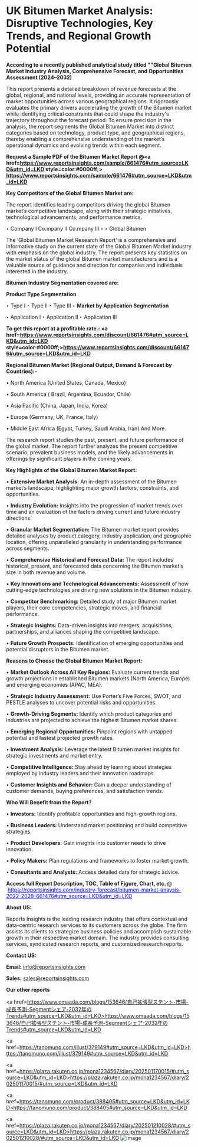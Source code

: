 # UK Bitumen Market Analysis: Disruptive Technologies, Key Trends, and Regional Growth Potential

<strong>According to a recently published analytical study titled ""Global Bitumen Market Industry Analysis, Comprehensive Forecast, and Opportunities Assessment (2024–2032)</strong>

This report presents a detailed breakdown of revenue forecasts at the global, regional, and national levels, providing an accurate representation of market opportunities across various geographical regions. It rigorously evaluates the primary drivers accelerating the growth of the Bitumen market while identifying critical constraints that could shape the industry's trajectory throughout the forecast period. To ensure precision in the analysis, the report segments the Global Bitumen Market into distinct categories based on technology, product type, and geographical regions, thereby enabling a comprehensive understanding of the market’s operational dynamics and evolving trends within each segment.

<strong>Request a Sample PDF of the Bitumen Market Report </strong><strong>@<a href=https://www.reportsinsights.com/sample/661476#utm_source=LKD&utm_id=LKD style=color:#0000ff;> https://www.reportsinsights.com/sample/661476#utm_source=LKD&utm_id=LKD</a></strong></font>

<strong>Key Competitors of the Global Bitumen Market are:</strong>

The report identifies leading competitors driving the global Bitumen market’s competitive landscape, along with their strategic initiatives, technological advancements, and performance metrics.

‣ Company I Co.mpany II Co.mpany III
‣ 
‣ Global Bitumen

The ‘Global Bitumen Market Research Report’ is a comprehensive and informative study on the current state of the Global Bitumen Market industry with emphasis on the global industry. The report presents key statistics on the market status of the global Bitumen market manufacturers and is a valuable source of guidance and direction for companies and individuals interested in the industry.

<strong>Bitumen Industry Segmentation covered are:</strong>

<strong>Product Type Segmentation</strong>

‣ Type I
‣ Type II
‣ Type III
‣ 
<strong>Market by Application Segmentation</strong>

‣ Application I
‣ Application II 
‣ Application III

<strong>To get this report at a profitable rate.: <a href=https://www.reportsinsights.com/discount/661476#utm_source=LKD&utm_id=LKD style=color:#0000ff;>https://www.reportsinsights.com/discount/661476#utm_source=LKD&utm_id=LKD</a></strong></font>

<strong>Regional Bitumen Market (Regional Output, Demand &amp; Forecast by Countries):-</strong>

• North America (United States, Canada, Mexico)

• South America ( Brazil, Argentina, Ecuador, Chile)

• Asia Pacific (China, Japan, India, Korea)

• Europe (Germany, UK, France, Italy)

• Middle East Africa (Egypt, Turkey, Saudi Arabia, Iran) And More.

The research report studies the past, present, and future performance of the global market. The report further analyzes the present competitive scenario, prevalent business models, and the likely advancements in offerings by significant players in the coming years.

<strong>Key Highlights of the Global Bitumen Market Report:</strong>

• <strong>Extensive Market Analysis:</strong> An in-depth assessment of the Bitumen market’s landscape, highlighting major growth factors, constraints, and opportunities.

• <strong>Industry Evolution:</strong> Insights into the progression of market trends over time and an evaluation of the factors driving current and future industry directions.

• <strong>Granular Market Segmentation:</strong> The Bitumen market report provides detailed analyses by product category, industry application, and geographic location, offering unparalleled granularity in understanding performance across segments.

• <strong>Comprehensive Historical and Forecast Data:</strong> The report includes historical, present, and forecasted data concerning the Bitumen market’s size in both revenue and volume.

• <strong>Key Innovations and Technological Advancements:</strong> Assessment of how cutting-edge technologies are driving new solutions in the Bitumen industry.

• <strong>Competitor Benchmarking:</strong> Detailed study of major Bitumen market players, their core competencies, strategic moves, and financial performance.

• <strong>Strategic Insights:</strong> Data-driven insights into mergers, acquisitions, partnerships, and alliances shaping the competitive landscape.

• <strong>Future Growth Prospects:</strong> Identification of emerging opportunities and potential disruptors in the Bitumen market.

<strong>Reasons to Choose the Global Bitumen Market Report:</strong>

• <strong>Market Outlook Across All Key Regions:</strong> Evaluate current trends and growth projections in established Bitumen markets (North America, Europe) and emerging economies (APAC, MEA).

• <strong>Strategic Industry Assessment:</strong> Use Porter’s Five Forces, SWOT, and PESTLE analyses to uncover potential risks and opportunities.

• <strong>Growth-Driving Segments:</strong> Identify which product categories and industries are projected to achieve the highest Bitumen market shares.

• <strong>Emerging Regional Opportunities:</strong> Pinpoint regions with untapped potential and fastest projected growth rates.

• <strong>Investment Analysis:</strong> Leverage the latest Bitumen market insights for strategic investments and market entry.

• <strong>Competitive Intelligence:</strong> Stay ahead by learning about strategies employed by industry leaders and their innovation roadmaps.

• <strong>Customer Insights and Behavior:</strong> Gain a deeper understanding of customer demands, buying preferences, and satisfaction trends.

<strong>Who Will Benefit from the Report?</strong>

• <strong>Investors:</strong> Identify profitable opportunities and high-growth regions.

• <strong>Business Leaders:</strong> Understand market positioning and build competitive strategies.

• <strong>Product Developers:</strong> Gain insights into customer needs to drive innovation.

• <strong>Policy Makers:</strong> Plan regulations and frameworks to foster market growth.

• <strong>Consultants and Analysts:</strong> Access detailed data for strategic advice.
</ul>
<strong>Access full Report Description, TOC, Table of Figure, Chart, etc. </strong>@  <a href=https://reportsinsights.com/industry-forecast/bitumen-market-anaysis-2022-2028-661476#utm_source=LKD&utm_id=LKD style=color:#0000ff;>https://reportsinsights.com/industry-forecast/bitumen-market-anaysis-2022-2028-661476#utm_source=LKD&utm_id=LKD</a></font>

<strong><strong>About US</strong>:</strong>

Reports Insights is the leading research industry that offers contextual and data-centric research services to its customers across the globe. The firm assists its clients to strategize business policies and accomplish sustainable growth in their respective market domain. The industry provides consulting services, syndicated research reports, and customized research reports.

<strong>Contact US:</strong>

<p class=""""><b>Email:</b> <a href=mailto:info@reportsinsights.com>info@reportsinsights.com</a></p>
<p class=""""><b>Sales:</b> <a href=mailto:sales@reportsinsights.com>sales@reportsinsights.com</a></p>

<strong>Our other reports</strong>

<a href=https://www.omaada.com/blogs/153646/自己拡張型ステント-市場-成長予測-Segmentシェア-2032年のTrends#utm_source=LKD&utm_id=LKD>https://www.omaada.com/blogs/153646/自己拡張型ステント-市場-成長予測-Segmentシェア-2032年のTrends#utm_source=LKD&utm_id=LKD</a>

<a href=https://tanomuno.com/illust/379149#utm_source=LKD&utm_id=LKD>https://tanomuno.com/illust/379149#utm_source=LKD&utm_id=LKD</a>

<a href=https://plaza.rakuten.co.jp/mona1234567/diary/202501170015/#utm_source=LKD&utm_id=LKD>https://plaza.rakuten.co.jp/mona1234567/diary/202501170015/#utm_source=LKD&utm_id=LKD</a>

<a href=https://tanomuno.com/product/388405#utm_source=LKD&utm_id=LKD>https://tanomuno.com/product/388405#utm_source=LKD&utm_id=LKD</a>

<a href=https://plaza.rakuten.co.jp/mona1234567/diary/202501210028/#utm_source=LKD&utm_id=LKD>https://plaza.rakuten.co.jp/mona1234567/diary/202501210028/#utm_source=LKD&utm_id=LKD</a>
![image](https://github.com/user-attachments/assets/e3c7ce28-27d4-413e-896e-19abec0be8bf)
